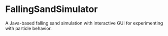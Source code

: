 # FallingSandSimulator
A Java-based falling sand simulation with interactive GUI for experimenting with particle behavior.
